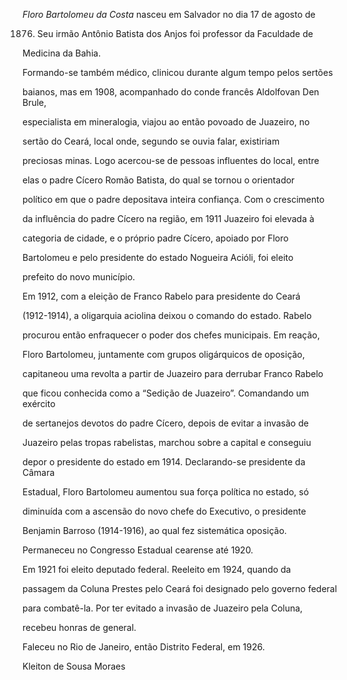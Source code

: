 

*Floro Bartolomeu da Costa* nasceu em Salvador no dia 17 de agosto de

1876. Seu irmão Antônio Batista dos Anjos foi professor da Faculdade de

Medicina da Bahia.



Formando-se também médico, clinicou durante algum tempo pelos sertões

baianos, mas em 1908, acompanhado do conde francês Aldolfovan Den Brule,

especialista em mineralogia, viajou ao então povoado de Juazeiro, no

sertão do Ceará, local onde, segundo se ouvia falar, existiriam

preciosas minas. Logo acercou-se de pessoas influentes do local, entre

elas o padre Cícero Romão Batista, do qual se tornou o orientador

político em que o padre depositava inteira confiança. Com o crescimento

da influência do padre Cícero na região, em 1911 Juazeiro foi elevada à

categoria de cidade, e o próprio padre Cícero, apoiado por Floro

Bartolomeu e pelo presidente do estado Nogueira Acióli, foi eleito

prefeito do novo município.



Em 1912, com a eleição de Franco Rabelo para presidente do Ceará

(1912-1914), a oligarquia aciolina deixou o comando do estado. Rabelo

procurou então enfraquecer o poder dos chefes municipais. Em reação,

Floro Bartolomeu, juntamente com grupos oligárquicos de oposição,

capitaneou uma revolta a partir de Juazeiro para derrubar Franco Rabelo

que ficou conhecida como a “Sedição de Juazeiro”. Comandando um exército

de sertanejos devotos do padre Cícero, depois de evitar a invasão de

Juazeiro pelas tropas rabelistas, marchou sobre a capital e conseguiu

depor o presidente do estado em 1914. Declarando-se presidente da Câmara

Estadual, Floro Bartolomeu aumentou sua força política no estado, só

diminuída com a ascensão do novo chefe do Executivo, o presidente

Benjamin Barroso (1914-1916), ao qual fez sistemática oposição.

Permaneceu no Congresso Estadual cearense até 1920.



Em 1921 foi eleito deputado federal. Reeleito em 1924, quando da

passagem da Coluna Prestes pelo Ceará foi designado pelo governo federal

para combatê-la. Por ter evitado a invasão de Juazeiro pela Coluna,

recebeu honras de general.



Faleceu no Rio de Janeiro, então Distrito Federal, em 1926.



Kleiton de Sousa Moraes



